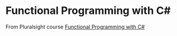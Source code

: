 ﻿Functional Programming with C#
===================
From Pluralsight course [Functional Programming with C#](https://app.pluralsight.com/library/courses/functional-programming-csharp/table-of-contents)
